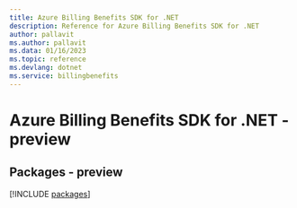 ```yaml
---
title: Azure Billing Benefits SDK for .NET
description: Reference for Azure Billing Benefits SDK for .NET
author: pallavit
ms.author: pallavit
ms.data: 01/16/2023
ms.topic: reference
ms.devlang: dotnet
ms.service: billingbenefits
---
```

# Azure Billing Benefits SDK for .NET - preview
## Packages - preview
[!INCLUDE [packages](billing-benefits-index.md)]